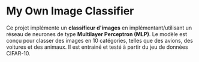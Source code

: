 # My Own Image Classifier

Ce projet implémente un **classifieur d'images** en implémentant/utilisant un réseau de neurones de type **Multilayer Perceptron (MLP)**. Le modèle est conçu pour classer des images en 10 catégories, telles que des avions, des voitures et des animaux. Il est entrainé et testé à partir du jeu de données CIFAR-10.
